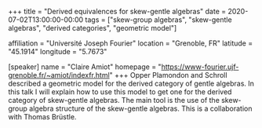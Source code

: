 +++
title = "Derived equivalences for skew-gentle algebras"
date = 2020-07-02T13:00:00-00:00
tags = ["skew-group algebras", 
         "skew-gentle algebras",
         "derived categories", 
         "geometric model"]

affiliation = "Université Joseph Fourier"
location = "Grenoble, FR"
latitude = "45.1914"
longitude = "5.7673"

[speaker]
  name = "Claire Amiot"
  homepage = "https://www-fourier.ujf-grenoble.fr/~amiot/indexfr.html"
+++
Opper Plamondon and Schroll described a geometric model for the derived category of gentle algebras. In this talk I will explain how to use this model to get one for the derived category of skew-gentle algebras. The main tool is the use of the skew-group algebra structure of the skew-gentle algebras. This is a collaboration with Thomas Brüstle.
